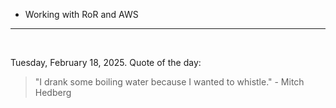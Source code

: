 - Working with RoR and AWS

---

<br>

<!-- quote_marker -->
Tuesday, February 18, 2025. Quote of the day:

> "I drank some boiling water because I wanted to whistle." - Mitch Hedberg
